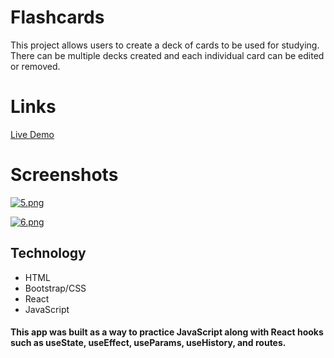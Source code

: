 # Flashcards
This project allows users to create a deck of cards to be used for studying. There can be multiple decks created and each individual card can be edited or removed.

# Links
[Live Demo](https://flashcards-99h4hl74y-somreth916.vercel.app/)

# Screenshots

[![5.png](https://i.postimg.cc/T2CF2HWC/5.png)](https://postimg.cc/YjLbbRRW)

[![6.png](https://i.postimg.cc/xdDFpwWT/6.png)](https://postimg.cc/PCy4PRXB)

## Technology
- HTML
- Bootstrap/CSS
- React
- JavaScript
#### This app was built as a way to practice JavaScript along with React hooks such as useState, useEffect, useParams, useHistory, and routes.
